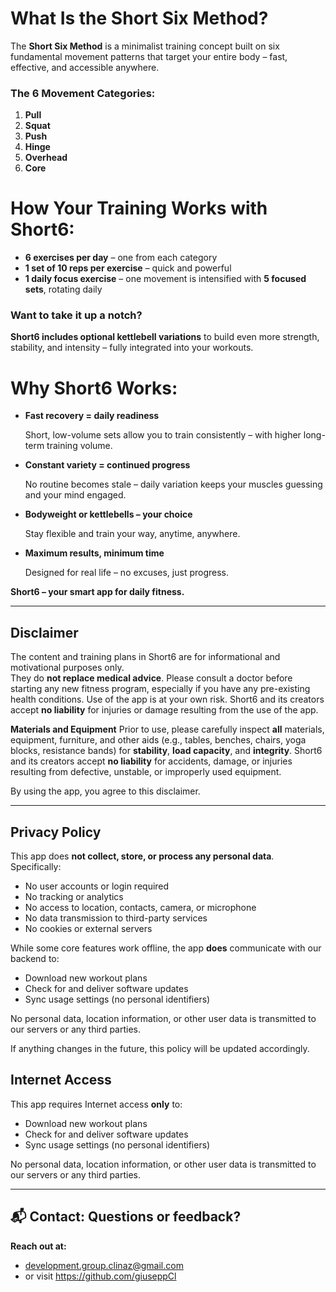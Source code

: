# **What Is the Short Six Method?**

The **Short Six Method** is a minimalist training concept built on six fundamental movement patterns that target your entire body – fast, effective, and accessible anywhere.

### The 6 Movement Categories:

1. **Pull**
2. **Squat**
3. **Push**
4. **Hinge**
5. **Overhead**
6. **Core**

# **How Your Training Works with Short6:**

- **6 exercises per day** – one from each category
- **1 set of 10 reps per exercise** – quick and powerful
- **1 daily focus exercise** – one movement is intensified with **5 focused sets**, rotating daily

### Want to take it up a notch?

**Short6 includes optional kettlebell variations** to build even more strength, stability, and intensity – fully integrated into your workouts.

# **Why Short6 Works:**

- **Fast recovery = daily readiness**

  Short, low-volume sets allow you to train consistently – with higher long-term training volume.

- **Constant variety = continued progress**

  No routine becomes stale – daily variation keeps your muscles guessing and your mind engaged.

- **Bodyweight or kettlebells – your choice**

  Stay flexible and train your way, anytime, anywhere.

- **Maximum results, minimum time**

  Designed for real life – no excuses, just progress.


**Short6 – your smart app for daily fitness.**

---

## Disclaimer

The content and training plans in Short6 are for informational and motivational purposes only.  
They do **not replace medical advice**. Please consult a doctor before starting any new fitness program, especially if you have any pre-existing health conditions. Use of the app is at your own risk. Short6 and its creators accept **no liability** for injuries or damage resulting from the use of the app.

**Materials and Equipment**
Prior to use, please carefully inspect **all** materials, equipment, furniture, and other aids (e.g., tables, benches, chairs, yoga blocks, resistance bands) for **stability**, **load capacity**, and **integrity**. Short6 and its creators accept **no liability** for accidents, damage, or injuries resulting from defective, unstable, or improperly used equipment.

By using the app, you agree to this disclaimer.

---

## Privacy Policy

This app does **not collect, store, or process any personal data**.  
Specifically:

- No user accounts or login required
- No tracking or analytics
- No access to location, contacts, camera, or microphone
- No data transmission to third-party services
- No cookies or external servers

While some core features work offline, the app **does** communicate with our backend to:
- Download new workout plans
- Check for and deliver software updates
- Sync usage settings (no personal identifiers)

No personal data, location information, or other user data is transmitted to our servers or any third parties.

If anything changes in the future, this policy will be updated accordingly.

## Internet Access

This app requires Internet access **only** to:
- Download new workout plans
- Check for and deliver software updates
- Sync usage settings (no personal identifiers)

No personal data, location information, or other user data is transmitted to our servers or any third parties.

---

## 📬 Contact: Questions or feedback?

**Reach out at:**
- development.group.clinaz@gmail.com
- or visit https://github.com/giuseppCl


